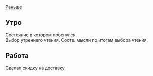 [Раньше](2019.09.22.md)

## Утро
Состояние в котором проснулся.  
Выбор утреннего чтения. Соотв. мысли по итогам выбора чтения.
## Работа
Сделал скидку на доставку.